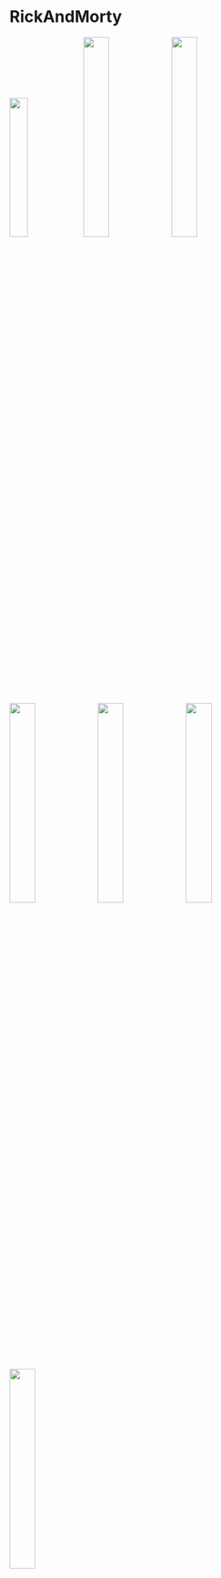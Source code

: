 # RickAndMorty

<img src=https://github.com/user-attachments/assets/1fc32e21-96ef-4232-ba42-d8e259598305 width=25% height=25%> 
<img src=https://github.com/user-attachments/assets/4a03bf18-c9af-45d2-874d-a3f9e802c5f8 width=30% height=30%> 
<img src=https://github.com/user-attachments/assets/d1eb60be-2a68-44e3-9b47-f080503dbf11 width=30% height=30%> 
<img src=https://github.com/user-attachments/assets/4889927b-2253-4048-bae7-89302b8fe98b width=30% height=30%> 
<img src=https://github.com/user-attachments/assets/103b1e8a-4fc2-4f1f-acdf-32326fbf4e79 width=30% height=30%> 
<img src=https://github.com/user-attachments/assets/cd9b60f6-a1e0-45b7-9f63-a9311f86f58d width=30% height=30%> 
<img src=https://github.com/user-attachments/assets/0d44dc17-0296-434c-a8c3-7439a9be56a6 width=30% height=30%> 

